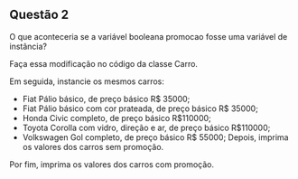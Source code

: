 ## Questão 2

O que aconteceria se a variável booleana promocao fosse uma variável de instância?

Faça essa modificação no código da classe Carro.

Em seguida, instancie os mesmos carros:

* Fiat Pálio básico, de preço básico R$ 35000;
* Fiat Pálio básico com cor prateada, de preço básico R$ 35000;
* Honda Civic completo, de preço básico R$110000;
* Toyota Corolla com vidro, direção e ar, de preço básico R$110000;
* Volkswagen Gol completo, de preço básico R$ 55000;
Depois, imprima os valores dos carros sem promoção.

Por fim, imprima os valores dos carros com promoção.
